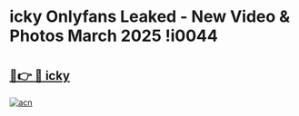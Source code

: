 # icky Onlyfans Leaked - New Video & Photos March 2025 !i0044

# <h2><a href="https://t8p1m0.iuczelnia.edu.pl?title=icky&ref=i0044">🔗👉 🔴 icky</a></h2>

[![acn](https://github.com/user-attachments/assets/0f9c940e-d8b0-45ae-aac7-cd30a18b3e1c)](https://t8p1m0.iuczelnia.edu.pl?title=icky&ref=i0044)

